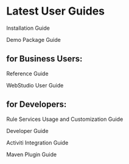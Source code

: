 # Latest User Guides


Installation Guide

Demo Package Guide

## for Business Users:

Reference Guide

WebStudio User Guide

## for Developers:

Rule Services Usage and Customization Guide

Developer Guide

Activiti Integration Guide

Maven Plugin Guide
